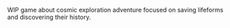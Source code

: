 WIP game about cosmic exploration adventure focused on saving lifeforms and discovering 
their history.
